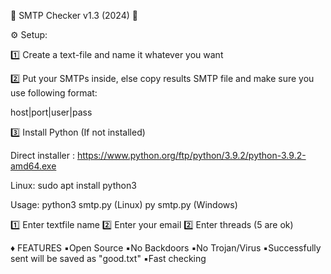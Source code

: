 📧 SMTP Checker v1.3 (2024) 📧

⚙️ Setup:

1️⃣ Create a text-file and name it whatever you want

2️⃣ Put your SMTPs inside, else copy results SMTP file and make sure you use following format:

host|port|user|pass

3️⃣ Install Python (If not installed)

Direct installer : 
https://www.python.org/ftp/python/3.9.2/python-3.9.2-amd64.exe

Linux:
sudo apt install python3
 

Usage:
python3 smtp.py
 (Linux)
py smtp.py (Windows)

1️⃣ Enter textfile name
2️⃣ Enter your email
2️⃣ Enter threads (5 are ok)

♦️ FEATURES 
▪️Open Source 
▪️No Backdoors
▪️No Trojan/Virus
▪️Successfully sent will be saved as "good.txt"
▪️Fast checking
